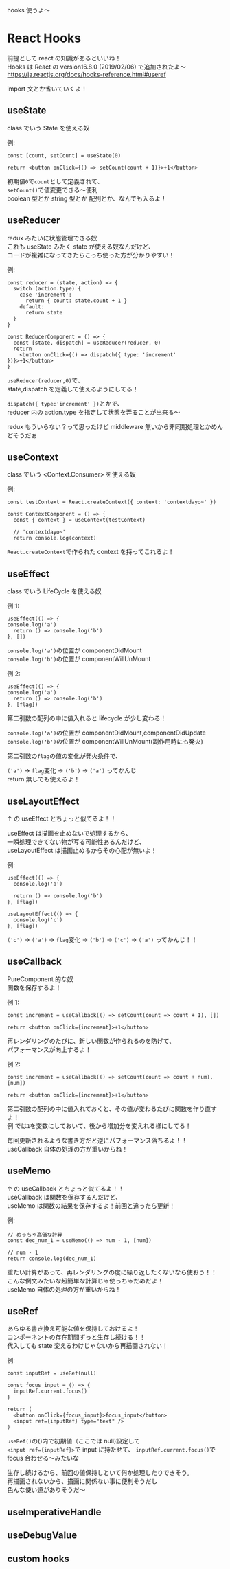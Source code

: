 hooks 使うよ～

# React Hooks

前提として react の知識があるといいね！  
Hooks は React の version16.8.0 (2019/02/06) で追加されたよ～  
https://ja.reactjs.org/docs/hooks-reference.html#useref

import 文とか省いていくよ！

## useState

class でいう State を使える奴

例:

```
const [count, setCount] = useState(0)

return <button onClick={() => setCount(count + 1)}>+1</button>
```

初期値`0`で`count`として定義されて、  
`setCount()`で値変更できる～便利  
boolean 型とか string 型とか 配列とか、なんでも入るよ！

## useReducer

redux みたいに状態管理できる奴  
これも useState みたく state が使える奴なんだけど、  
コードが複雑になってきたらこっち使った方が分かりやすい！

例:

```
const reducer = (state, action) => {
  switch (action.type) {
    case 'increment':
      return { count: state.count + 1 }
    default:
      return state
  }
}

const ReducerComponent = () => {
  const [state, dispatch] = useReducer(reducer, 0)
  return
    <button onClick={() => dispatch({ type: 'increment' })}>+1</button>
}
```

`useReducer(reducer,0)`で、  
state,dispatch を定義して使えるようにしてる！

`dispatch({ type:'increment' })`とかで、  
reducer 内の action.type を指定して状態を弄ることが出来る～

redux もういらない？って思ったけど middleware 無いから非同期処理とかめんどそうだぁ

## useContext

class でいう <Context.Consumer> を使える奴

例:

```
const testContext = React.createContext({ context: 'contextdayo~' })

const ContextComponent = () => {
  const { context } = useContext(testContext)

  // 'contextdayo~'
  return console.log(context)
```

`React.createContext`で作られた context を持ってこれるよ！

## useEffect

class でいう LifeCycle を使える奴

例 1:

```
useEffect(() => {
console.log('a')
  return () => console.log('b')
}, [])
```

`console.log('a')`の位置が componentDidMount  
`console.log('b')`の位置が componentWillUnMount

例 2:

```
useEffect(() => {
console.log('a')
  return () => console.log('b')
}, [flag])
```

第二引数の配列の中に値入れると lifecycle が少し変わる！

`console.log('a')`の位置が componentDidMount,componentDidUpdate  
`console.log('b')`の位置が componentWillUnMount(副作用時にも発火)

第二引数の`flag`の値の変化が発火条件で、

`('a')` -> `flag`変化 -> `('b')` -> `('a')` ってかんじ  
return 無しでも使えるよ！

## useLayoutEffect

↑ の useEffect とちょっと似てるよ！！

useEffect は描画を止めないで処理するから、  
一瞬処理できてない物が写る可能性あるんだけど、  
useLayoutEffect は描画止めるからその心配が無いよ！

例:

```
useEffect(() => {
  console.log('a')

  return () => console.log('b')
}, [flag])

useLayoutEffect(() => {
  console.log('c')
}, [flag])
```

`('c')` -> `('a')` -> `flag`変化 -> `('b')` -> `('c')` -> `('a')` ってかんじ！！

## useCallback

PureComponent 的な奴  
関数を保存するよ！

例 1:

```
const increment = useCallback(() => setCount(count => count + 1), [])

return <button onClick={increment}>+1</button>
```

再レンダリングのたびに、新しい関数が作られるのを防げて、  
パフォーマンスが向上するよ！

例 2:

```
const increment = useCallback(() => setCount(count => count + num), [num])

return <button onClick={increment}>+1</button>
```

第二引数の配列の中に値入れておくと、その値が変わるたびに関数を作り直すよ！  
例 では`1`を変数にしておいて、後から増加分を変えれる様にしてる！

毎回更新されるような書き方だと逆にパフォーマンス落ちるよ！！  
useCallback 自体の処理の方が重いからね！

## useMemo

↑ の useCallback とちょっと似てるよ！！  
useCallback は関数を保存するんだけど、  
useMemo は関数の結果を保存するよ！前回と違ったら更新！

例:

```
// めっちゃ高価な計算
const dec_num_1 = useMemo(() => num - 1, [num])

// num - 1
return console.log(dec_num_1)
```

重たい計算があって、再レンダリングの度に繰り返したくないなら使おう！！  
こんな例文みたいな超簡単な計算じゃ使っちゃだめだよ！  
useMemo 自体の処理の方が重いからね！

## useRef

あらゆる書き換え可能な値を保持しておけるよ！  
コンポーネントの存在期間ずっと生存し続ける！！  
代入しても state 変えるわけじゃないから再描画されない！

例:

```
const inputRef = useRef(null)

const focus_input = () => {
  inputRef.current.focus()
}

return (
  <button onClick={focus_input}>focus_input</button>
  <input ref={inputRef} type="text" />
)
```

`useRef()`の()内で初期値（ここでは null)設定して  
`<input ref={inputRef}>`で input に持たせて、
`inputRef.current.focus()`で focus 合わせる～みたいな

生存し続けるから、前回の値保持しといて何か処理したりできそう。  
再描画されないから、描画に関係ない事に便利そうだし  
色んな使い道がありそうだ～

## useImperativeHandle

## useDebugValue

## custom hooks

